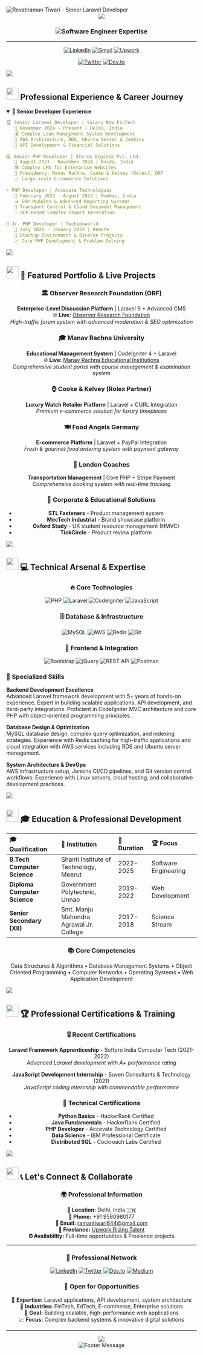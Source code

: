 # <div align="center">
  <img src="https://readme-typing-svg.herokuapp.com?font=Fira+Code&size=35&duration=3000&pause=1000&color=00D9FF&center=true&vCenter=true&width=600&height=70&lines=Hi+%F0%9F%91%8B%2C+I'm+Revatiraman+Tiwari;Senior+Laravel+Developer;Full+Stack+PHP+Expert;The+Problem+Solver+%26+Code+Architect" alt="Revatiraman Tiwari - Senior Laravel Developer" />
</div>

<div align="center">
  <img src="https://capsule-render.vercel.app/api?type=waving&color=gradient&customColorList=6,11,20&height=180&section=header&text=Welcome%20to%20my%20Profile!&fontSize=42&fontColor=fff&animation=twinkling&fontAlignY=32"/>
</div>

<div align="center">
  <h3>
    <img src="https://readme-typing-svg.herokuapp.com?font=Righteous&size=25&duration=3000&pause=1000&color=F75C7E&center=true&vCenter=true&width=600&lines=Expert+Software+Engineer;Building+Complex+Systems;Creating+Digital+Solutions;Pursuing+Excellence+in+Code" alt="Software Engineer Expertise" />
  </h3>
</div>

---

<div align="center">
  
  [![LinkedIn](https://img.shields.io/badge/-Revatiraman%20Tiwari-0077B5?style=for-the-badge&logo=linkedin&logoColor=white&labelColor=0077B5)](https://www.linkedin.com/in/revatiraman-tiwari-891313202/)
  [![Gmail](https://img.shields.io/badge/-ramantiwari644@gmail.com-D14836?style=for-the-badge&logo=gmail&logoColor=white&labelColor=D14836)](mailto:ramantiwari644@gmail.com)
  [![Upwork](https://img.shields.io/badge/-Rising%20Talent-6FDA44?style=for-the-badge&logo=upwork&logoColor=white&labelColor=6FDA44)](https://www.upwork.com/freelancers/revatiraman)
  
  [![Twitter](https://img.shields.io/badge/-@08Chora-1DA1F2?style=for-the-badge&logo=twitter&logoColor=white&labelColor=1DA1F2)](https://twitter.com/08Chora)
  [![Dev.to](https://img.shields.io/badge/-rramantiwari-0A0A0A?style=for-the-badge&logo=devdotto&logoColor=white&labelColor=0A0A0A)](https://dev.to/rramantiwari)

</div>

<img src="https://user-images.githubusercontent.com/73097560/115834477-dbab4500-a447-11eb-908a-139a6edaec5c.gif">

## <img src="https://media2.giphy.com/media/QssGEmpkyEOhBCb7e1/giphy.gif?cid=ecf05e47a0n3gi1bfqntqmob8g9aid1oyj2wr3ds3mg700bl&rid=giphy.gif" width="32"> **Professional Experience & Career Journey**

<details open>
<summary><b>🚀 Senior Developer Experience</b></summary>

```yaml
🏆 Senior Laravel Developer | Salary Now FinTech
   📅 November 2024 - Present | Delhi, India
   💰 Complex Loan Management System Development
   🎯 AWS Architecture, RDS, Ubuntu Server & Jenkins
   🔧 API Development & Financial Solutions
   
💻 Senior PHP Developer | Sterco Digitex Pvt. Ltd.
   📅 August 2023 - November 2024 | Noida, India
   🛠️ Complex CMS for Enterprise Websites
   🌟 Presidency, Manav Rachna, Cooke & Kelvey (Rolex), ORF
   📈 Large-scale E-commerce Solutions
   
⚡ PHP Developer | Accevate Technologies
   📅 February 2022 - August 2023 | Mumbai, India
   📊 ERP Modules & Advanced Reporting Systems
   🔧 Transport Control & Cloud Document Management
   💡 OOP-based Complex Report Generation
   
🌱 Jr. PHP Developer | Techeduworld
   📅 July 2020 - January 2022 | Remote
   🚀 Startup Environment & Diverse Projects
   📈 Core PHP Development & Problem Solving
```

</details>

<img src="https://user-images.githubusercontent.com/73097560/115834477-dbab4500-a447-11eb-908a-139a6edaec5c.gif">

## <img src="https://media.giphy.com/media/iY8CRBdQXODJSCERIr/giphy.gif" width="32"> **🌟 Featured Portfolio & Live Projects**

<div align="center">

### **🏛️ Observer Research Foundation (ORF)**
**Enterprise-Level Discussion Platform** | Laravel 9 + Advanced CMS  
🌐 **Live:** [Observer Research Foundation](https://www.orfonline.org/)  
*High-traffic forum system with advanced moderation & SEO optimization*

### **🎓 Manav Rachna University**
**Educational Management System** | CodeIgniter 4 + Laravel  
🌐 **Live:** [Manav Rachna Educational Institutions](https://manavrachna.edu.in/)  
*Comprehensive student portal with course management & examination system*

### **⌚ Cooke & Kelvey (Rolex Partner)**
**Luxury Watch Retailer Platform** | Laravel + CURL Integration  
*Premium e-commerce solution for luxury timepieces*

### **🍽️ Food Angels Germany**
**E-commerce Platform** | Laravel + PayPal Integration  
*Fresh & gourmet food ordering system with payment gateway*

### **🚖 London Coaches**
**Transportation Management** | Core PHP + Stripe Payment  
*Comprehensive booking system with real-time tracking*

### **🏢 Corporate & Educational Solutions**
- **STL Fasteners** - Product management system
- **MecTech Industrial** - Brand showcase platform  
- **Oxford Study** - UK student resource management (HMVC)
- **TickCircle** - Product review platform

</div>

<img src="https://user-images.githubusercontent.com/73097560/115834477-dbab4500-a447-11eb-908a-139a6edaec5c.gif">

## <img src="https://media.giphy.com/media/j2pOGeGYKe2xCCKwfi/giphy.gif" width="32"> **💻 Technical Arsenal & Expertise**

<div align="center">

### **🔥 Core Technologies**
![PHP](https://img.shields.io/badge/PHP-Expert-777BB4?style=for-the-badge&logo=php&logoColor=white)
![Laravel](https://img.shields.io/badge/Laravel-Expert-FF2D20?style=for-the-badge&logo=laravel&logoColor=white)
![CodeIgniter](https://img.shields.io/badge/CodeIgniter-Advanced-EF4223?style=for-the-badge&logo=codeigniter&logoColor=white)
![JavaScript](https://img.shields.io/badge/JavaScript-Proficient-F7DF1E?style=for-the-badge&logo=javascript&logoColor=black)

### **🗄️ Database & Infrastructure**
![MySQL](https://img.shields.io/badge/MySQL-Expert-4479A1?style=for-the-badge&logo=mysql&logoColor=white)
![AWS](https://img.shields.io/badge/AWS-Proficient-232F3E?style=for-the-badge&logo=amazon-aws&logoColor=white)
![Redis](https://img.shields.io/badge/Redis-Intermediate-DC382D?style=for-the-badge&logo=redis&logoColor=white)
![Git](https://img.shields.io/badge/Git-Advanced-F05032?style=for-the-badge&logo=git&logoColor=white)

### **🎨 Frontend & Integration**
![Bootstrap](https://img.shields.io/badge/Bootstrap-Advanced-7952B3?style=for-the-badge&logo=bootstrap&logoColor=white)
![jQuery](https://img.shields.io/badge/jQuery-Proficient-0769AD?style=for-the-badge&logo=jquery&logoColor=white)
![REST API](https://img.shields.io/badge/REST_API-Expert-02569B?style=for-the-badge&logo=fastapi&logoColor=white)
![Postman](https://img.shields.io/badge/Postman-Advanced-FF6C37?style=for-the-badge&logo=postman&logoColor=white)

</div>

### **🎯 Specialized Skills**

**Backend Development Excellence**  
Advanced Laravel framework development with 5+ years of hands-on experience. Expert in building scalable applications, API development, and third-party integrations. Proficient in CodeIgniter MVC architecture and core PHP with object-oriented programming principles.

**Database Design & Optimization**  
MySQL database design, complex query optimization, and indexing strategies. Experience with Redis caching for high-traffic applications and cloud integration with AWS services including RDS and Ubuntu server management.

**System Architecture & DevOps**  
AWS infrastructure setup, Jenkins CI/CD pipelines, and Git version control workflows. Experience with Linux servers, cloud hosting, and collaborative development practices.

<img src="https://user-images.githubusercontent.com/73097560/115834477-dbab4500-a447-11eb-908a-139a6edaec5c.gif">

## <img src="https://media.giphy.com/media/WUlplcMpOCEmTGBtBW/giphy.gif" width="32"> **🎓 Education & Professional Development**

<div align="center">

| 🎓 **Qualification** | 🏫 **Institution** | 📅 **Duration** | 🏆 **Focus** |
|:---|:---|:---|:---|
| **B.Tech Computer Science** | Shanti Institute of Technology, Meerut | 2022-2025 | Software Engineering |
| **Diploma Computer Science** | Government Polytechnic, Unnao | 2019-2022 | Web Development |
| **Senior Secondary (XII)** | Smt. Manju Mahendra Agrawal Jr. College | 2017-2018 | Science Stream |

### **📚 Core Competencies**
Data Structures & Algorithms • Database Management Systems • Object Oriented Programming • Computer Networks • Operating Systems • Web Application Development

</div>

<img src="https://user-images.githubusercontent.com/73097560/115834477-dbab4500-a447-11eb-908a-139a6edaec5c.gif">

## <img src="https://media.giphy.com/media/QaMcXSekUWx7aogAUr/giphy.gif" width="32"> **🏆 Professional Certifications & Training**

<div align="center">

### **🎖️ Recent Certifications**

**Laravel Framework Apprenticeship** - Softpro India Computer Tech (2021-2022)  
*Advanced Laravel development with A+ performance rating*

**JavaScript Development Internship** - Suven Consultants & Technology (2021)  
*JavaScript coding internship with commendable performance*

### **🌟 Technical Certifications**
- **Python Basics** - HackerRank Certified
- **Java Fundamentals** - HackerRank Certified  
- **PHP Developer** - Accevate Technology Certified
- **Data Science** - IBM Professional Certificate
- **Distributed SQL** - Cockroach Labs Certified

</div>

<img src="https://user-images.githubusercontent.com/73097560/115834477-dbab4500-a447-11eb-908a-139a6edaec5c.gif">

## <img src="https://media.giphy.com/media/LnQjpWaON8nhr21vNW/giphy.gif" width="32"> **📞 Let's Connect & Collaborate**

<div align="center">

### **🌍 Professional Information**
**📍 Location:** Delhi, India 🇮🇳  
**📱 Phone:** +91 9580980177  
**📧 Email:** [ramantiwari644@gmail.com](mailto:ramantiwari644@gmail.com)  
**💼 Freelance:** [Upwork Rising Talent](https://www.upwork.com/freelancers/revatiraman)  
**⏰ Availability:** Full-time opportunities & Freelance projects  

---

### **🤝 Professional Network**

[![LinkedIn](https://img.shields.io/badge/LinkedIn-Connect-0077B5?style=for-the-badge&logo=linkedin&logoColor=white)](https://www.linkedin.com/in/revatiraman-tiwari-891313202/)
[![Twitter](https://img.shields.io/badge/Twitter-Follow-1DA1F2?style=for-the-badge&logo=twitter&logoColor=white)](https://twitter.com/08Chora)
[![Dev.to](https://img.shields.io/badge/Dev.to-Follow-0A0A0A?style=for-the-badge&logo=devdotto&logoColor=white)](https://dev.to/rramantiwari)
[![Medium](https://img.shields.io/badge/Medium-Follow-12100E?style=for-the-badge&logo=medium&logoColor=white)](https://medium.com/@ramantiwari644)

### **💼 Open for Opportunities**
🚀 **Expertise:** Laravel applications, API development, system architecture  
🎯 **Industries:** FinTech, EdTech, E-commerce, Enterprise solutions  
🌟 **Goal:** Building scalable, high-performance web applications  
📈 **Focus:** Complex backend systems & innovative digital solutions

</div>

---

<div align="center">
  <img src="https://capsule-render.vercel.app/api?type=waving&color=gradient&customColorList=6,11,20&height=120&section=footer&text=Let's%20Build%20Something%20Amazing!&fontSize=32&fontColor=fff&animation=twinkling"/>
</div>

<div align="center">
  <img src="https://readme-typing-svg.herokuapp.com?font=Fira+Code&size=22&duration=3000&pause=1000&color=00D9FF&center=true&vCenter=true&width=600&lines=Thanks+for+Visiting!+%F0%9F%9A%80;Open+to+Collaborate!+%F0%9F%A4%9D;Let's+Create+Digital+Solutions!+%E2%9C%A8" alt="Footer Message" />
</div>

<!-- SEO Keywords: Laravel Developer Delhi, PHP Expert India, Full Stack Developer, Backend Development, API Development, MySQL Database Expert, CodeIgniter Developer, JavaScript Developer, Web Development Services, Software Engineer Delhi, Freelance PHP Developer, Senior Laravel Developer India, FinTech Developer, E-commerce Solutions -->
